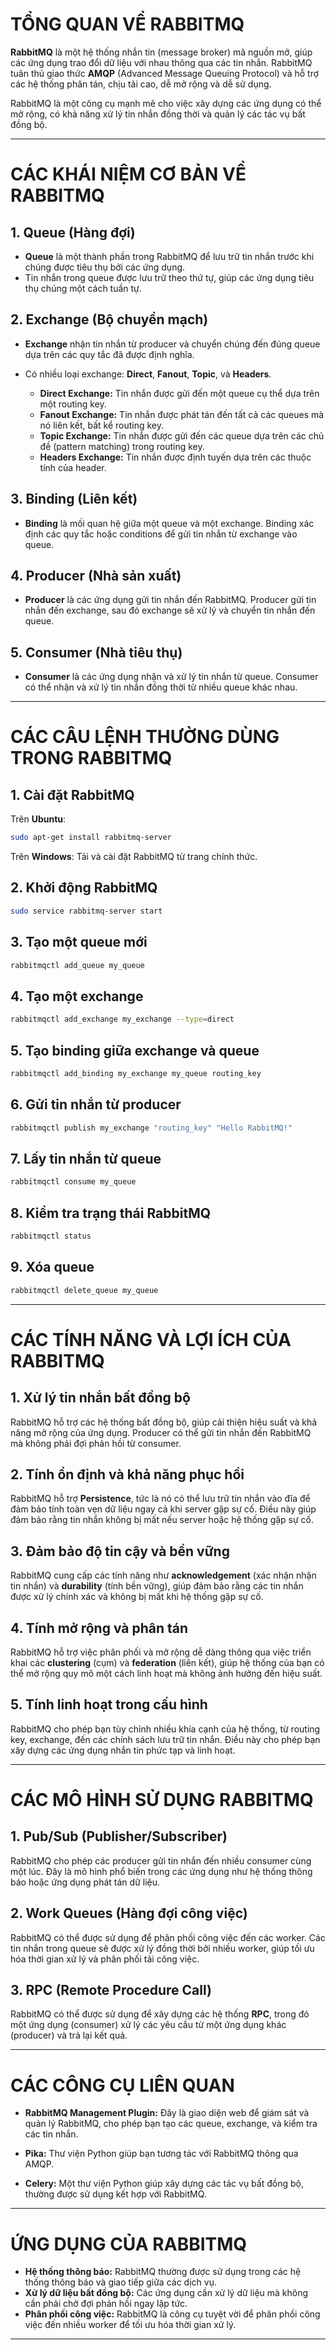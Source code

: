 
# TỔNG QUAN VỀ RABBITMQ

**RabbitMQ** là một hệ thống nhắn tin (message broker) mã nguồn mở, giúp các ứng dụng trao đổi dữ liệu với nhau thông qua các tin nhắn. RabbitMQ tuân thủ giao thức **AMQP** (Advanced Message Queuing Protocol) và hỗ trợ các hệ thống phân tán, chịu tải cao, dễ mở rộng và dễ sử dụng.

RabbitMQ là một công cụ mạnh mẽ cho việc xây dựng các ứng dụng có thể mở rộng, có khả năng xử lý tin nhắn đồng thời và quản lý các tác vụ bất đồng bộ.

---

# CÁC KHÁI NIỆM CƠ BẢN VỀ RABBITMQ

## 1. **Queue (Hàng đợi)**

- **Queue** là một thành phần trong RabbitMQ để lưu trữ tin nhắn trước khi chúng được tiêu thụ bởi các ứng dụng.
- Tin nhắn trong queue được lưu trữ theo thứ tự, giúp các ứng dụng tiêu thụ chúng một cách tuần tự.

## 2. **Exchange (Bộ chuyển mạch)**

- **Exchange** nhận tin nhắn từ producer và chuyển chúng đến đúng queue dựa trên các quy tắc đã được định nghĩa.
- Có nhiều loại exchange: **Direct**, **Fanout**, **Topic**, và **Headers**.
  
  - **Direct Exchange:** Tin nhắn được gửi đến một queue cụ thể dựa trên một routing key.
  - **Fanout Exchange:** Tin nhắn được phát tán đến tất cả các queues mà nó liên kết, bất kể routing key.
  - **Topic Exchange:** Tin nhắn được gửi đến các queue dựa trên các chủ đề (pattern matching) trong routing key.
  - **Headers Exchange:** Tin nhắn được định tuyến dựa trên các thuộc tính của header.

## 3. **Binding (Liên kết)**

- **Binding** là mối quan hệ giữa một queue và một exchange. Binding xác định các quy tắc hoặc conditions để gửi tin nhắn từ exchange vào queue.

## 4. **Producer (Nhà sản xuất)**

- **Producer** là các ứng dụng gửi tin nhắn đến RabbitMQ. Producer gửi tin nhắn đến exchange, sau đó exchange sẽ xử lý và chuyển tin nhắn đến queue.

## 5. **Consumer (Nhà tiêu thụ)**

- **Consumer** là các ứng dụng nhận và xử lý tin nhắn từ queue. Consumer có thể nhận và xử lý tin nhắn đồng thời từ nhiều queue khác nhau.

---

# CÁC CÂU LỆNH THƯỜNG DÙNG TRONG RABBITMQ

## 1. **Cài đặt RabbitMQ**

Trên **Ubuntu**:
```bash
sudo apt-get install rabbitmq-server
```

Trên **Windows**:
Tải và cài đặt RabbitMQ từ trang chính thức.

## 2. **Khởi động RabbitMQ**

```bash
sudo service rabbitmq-server start
```

## 3. **Tạo một queue mới**

```bash
rabbitmqctl add_queue my_queue
```

## 4. **Tạo một exchange**

```bash
rabbitmqctl add_exchange my_exchange --type=direct
```

## 5. **Tạo binding giữa exchange và queue**

```bash
rabbitmqctl add_binding my_exchange my_queue routing_key
```

## 6. **Gửi tin nhắn từ producer**

```bash
rabbitmqctl publish my_exchange "routing_key" "Hello RabbitMQ!"
```

## 7. **Lấy tin nhắn từ queue**

```bash
rabbitmqctl consume my_queue
```

## 8. **Kiểm tra trạng thái RabbitMQ**

```bash
rabbitmqctl status
```

## 9. **Xóa queue**

```bash
rabbitmqctl delete_queue my_queue
```

---

# CÁC TÍNH NĂNG VÀ LỢI ÍCH CỦA RABBITMQ

## 1. **Xử lý tin nhắn bất đồng bộ**

RabbitMQ hỗ trợ các hệ thống bất đồng bộ, giúp cải thiện hiệu suất và khả năng mở rộng của ứng dụng. Producer có thể gửi tin nhắn đến RabbitMQ mà không phải đợi phản hồi từ consumer.

## 2. **Tính ổn định và khả năng phục hồi**

RabbitMQ hỗ trợ **Persistence**, tức là nó có thể lưu trữ tin nhắn vào đĩa để đảm bảo tính toàn vẹn dữ liệu ngay cả khi server gặp sự cố. Điều này giúp đảm bảo rằng tin nhắn không bị mất nếu server hoặc hệ thống gặp sự cố.

## 3. **Đảm bảo độ tin cậy và bền vững**

RabbitMQ cung cấp các tính năng như **acknowledgement** (xác nhận nhận tin nhắn) và **durability** (tính bền vững), giúp đảm bảo rằng các tin nhắn được xử lý chính xác và không bị mất khi hệ thống gặp sự cố.

## 4. **Tính mở rộng và phân tán**

RabbitMQ hỗ trợ việc phân phối và mở rộng dễ dàng thông qua việc triển khai các **clustering** (cụm) và **federation** (liên kết), giúp hệ thống của bạn có thể mở rộng quy mô một cách linh hoạt mà không ảnh hưởng đến hiệu suất.

## 5. **Tính linh hoạt trong cấu hình**

RabbitMQ cho phép bạn tùy chỉnh nhiều khía cạnh của hệ thống, từ routing key, exchange, đến các chính sách lưu trữ tin nhắn. Điều này cho phép bạn xây dựng các ứng dụng nhắn tin phức tạp và linh hoạt.

---

# CÁC MÔ HÌNH SỬ DỤNG RABBITMQ

## 1. **Pub/Sub (Publisher/Subscriber)**

RabbitMQ cho phép các producer gửi tin nhắn đến nhiều consumer cùng một lúc. Đây là mô hình phổ biến trong các ứng dụng như hệ thống thông báo hoặc ứng dụng phát tán dữ liệu.

## 2. **Work Queues (Hàng đợi công việc)**

RabbitMQ có thể được sử dụng để phân phối công việc đến các worker. Các tin nhắn trong queue sẽ được xử lý đồng thời bởi nhiều worker, giúp tối ưu hóa thời gian xử lý và phân phối tải công việc.

## 3. **RPC (Remote Procedure Call)**

RabbitMQ có thể được sử dụng để xây dựng các hệ thống **RPC**, trong đó một ứng dụng (consumer) xử lý các yêu cầu từ một ứng dụng khác (producer) và trả lại kết quả.

---

# CÁC CÔNG CỤ LIÊN QUAN

- **RabbitMQ Management Plugin:** Đây là giao diện web để giám sát và quản lý RabbitMQ, cho phép bạn tạo các queue, exchange, và kiểm tra các tin nhắn.
  
- **Pika:** Thư viện Python giúp bạn tương tác với RabbitMQ thông qua AMQP.

- **Celery:** Một thư viện Python giúp xây dựng các tác vụ bất đồng bộ, thường được sử dụng kết hợp với RabbitMQ.

---

# ỨNG DỤNG CỦA RABBITMQ

- **Hệ thống thông báo:** RabbitMQ thường được sử dụng trong các hệ thống thông báo và giao tiếp giữa các dịch vụ.
- **Xử lý dữ liệu bất đồng bộ:** Các ứng dụng cần xử lý dữ liệu mà không cần phải chờ đợi phản hồi ngay lập tức.
- **Phân phối công việc:** RabbitMQ là công cụ tuyệt vời để phân phối công việc đến nhiều worker để tối ưu hóa thời gian xử lý.

---
